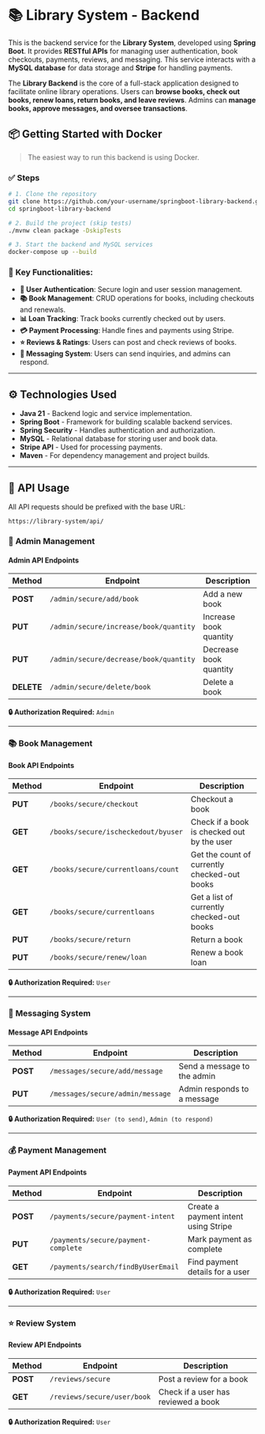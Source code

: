 # 📚 Library System - Backend

This is the backend service for the **Library System**, developed using **Spring Boot**. It provides **RESTful APIs** for managing user authentication, book checkouts, payments, reviews, and messaging. This service interacts with a **MySQL database** for data storage and **Stripe** for handling payments.

The **Library Backend** is the core of a full-stack application designed to facilitate online library operations. Users can **browse books, check out books, renew loans, return books, and leave reviews**. Admins can **manage books, approve messages, and oversee transactions**.
## 📦 Getting Started with Docker

> The easiest way to run this backend is using Docker.


### ✅ Steps

```bash
# 1. Clone the repository
git clone https://github.com/your-username/springboot-library-backend.git
cd springboot-library-backend

# 2. Build the project (skip tests)
./mvnw clean package -DskipTests

# 3. Start the backend and MySQL services
docker-compose up --build
```

### 🔑 Key Functionalities:
- **🔐 User Authentication**: Secure login and user session management.
- **📚 Book Management**: CRUD operations for books, including checkouts and renewals.
- **📊 Loan Tracking**: Track books currently checked out by users.
- **💳 Payment Processing**: Handle fines and payments using Stripe.
- **⭐ Reviews & Ratings**: Users can post and check reviews of books.
- **💬 Messaging System**: Users can send inquiries, and admins can respond.

---

## ⚙️ Technologies Used

- **Java 21** - Backend logic and service implementation.
- **Spring Boot** - Framework for building scalable backend services.
- **Spring Security** - Handles authentication and authorization.
- **MySQL** - Relational database for storing user and book data.
- **Stripe API** - Used for processing payments.
- **Maven** - For dependency management and project builds.

---


## 🔌 API Usage

All API requests should be prefixed with the base URL:

```
https://library-system/api/
```

### 🔹 Admin Management
#### **Admin API Endpoints**
| Method | Endpoint | Description |
|--------|---------|-------------|
| **POST** | `/admin/secure/add/book` | Add a new book |
| **PUT** | `/admin/secure/increase/book/quantity` | Increase book quantity |
| **PUT** | `/admin/secure/decrease/book/quantity` | Decrease book quantity |
| **DELETE** | `/admin/secure/delete/book` | Delete a book |

**🔒 Authorization Required:** `Admin`

---

### 📚 Book Management
#### **Book API Endpoints**
| Method | Endpoint | Description |
|--------|---------|-------------|
| **PUT** | `/books/secure/checkout` | Checkout a book |
| **GET** | `/books/secure/ischeckedout/byuser` | Check if a book is checked out by the user |
| **GET** | `/books/secure/currentloans/count` | Get the count of currently checked-out books |
| **GET** | `/books/secure/currentloans` | Get a list of currently checked-out books |
| **PUT** | `/books/secure/return` | Return a book |
| **PUT** | `/books/secure/renew/loan` | Renew a book loan |

**🔒 Authorization Required:** `User`

---

### 💬 Messaging System
#### **Message API Endpoints**
| Method | Endpoint | Description |
|--------|---------|-------------|
| **POST** | `/messages/secure/add/message` | Send a message to the admin |
| **PUT** | `/messages/secure/admin/message` | Admin responds to a message |

**🔒 Authorization Required:** `User (to send)`, `Admin (to respond)`

---

### 💰 Payment Management
#### **Payment API Endpoints**
| Method | Endpoint | Description |
|--------|---------|-------------|
| **POST** | `/payments/secure/payment-intent` | Create a payment intent using Stripe |
| **PUT** | `/payments/secure/payment-complete` | Mark payment as complete |
| **GET** | `/payments/search/findByUserEmail` | Find payment details for a user |

**🔒 Authorization Required:** `User`

---

### ⭐ Review System
#### **Review API Endpoints**
| Method | Endpoint | Description |
|--------|---------|-------------|
| **POST** | `/reviews/secure` | Post a review for a book |
| **GET** | `/reviews/secure/user/book` | Check if a user has reviewed a book |

**🔒 Authorization Required:** `User`
